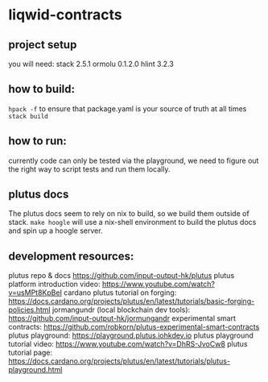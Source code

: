 # liqwid-contracts

## project setup

you will need: 
stack 2.5.1 
ormolu 0.1.2.0
hlint 3.2.3

## how to build:
`hpack -f` to ensure that package.yaml is your source of truth at all times
`stack build` 

## how to run:

currently code can only be tested via the playground, we need to figure out the right way to script tests and run them locally.

## plutus docs

The plutus docs seem to rely on nix to build, so we build them outside of stack.
`make hoogle` will use a nix-shell environment to build the plutus docs and spin up a hoogle server.

 
## development resources:
plutus repo & docs
https://github.com/input-output-hk/plutus
plutus platform introduction video:
https://www.youtube.com/watch?v=usMPt8KpBeI
cardano plutus tutorial on forging:
https://docs.cardano.org/projects/plutus/en/latest/tutorials/basic-forging-policies.html
jormangundr (local blockchain dev tools):
https://github.com/input-output-hk/jormungandr
experimental smart contracts:
https://github.com/robkorn/plutus-experimental-smart-contracts
plutus playground:
https://playground.plutus.iohkdev.io
plutus playground tutorial video:
https://www.youtube.com/watch?v=DhRS-JvoCw8
plutus tutorial page:
https://docs.cardano.org/projects/plutus/en/latest/tutorials/plutus-playground.html

